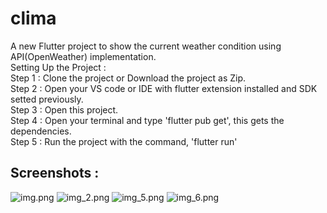 # clima

A new Flutter project to show the current weather condition using API(OpenWeather) implementation.      
Setting Up the Project :        
Step 1 : Clone the project or Download the project as Zip.      
Step 2 : Open your VS code or IDE with flutter extension installed and SDK setted previously.       
Step 3 : Open this project.     
Step 4 : Open your terminal and type 'flutter pub get', this gets the dependencies.     
Step 5 : Run the project with the command, 'flutter run'
## Screenshots : 
![img.png](img.png)
![img_2.png](img_2.png)
![img_5.png](img_5.png)
![img_6.png](img_6.png)